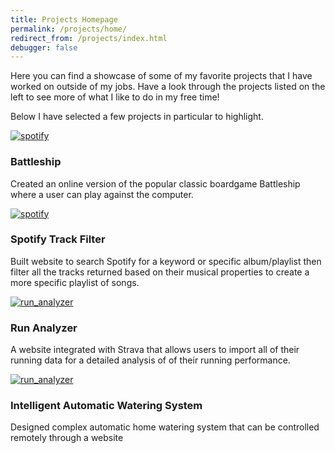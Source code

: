```yaml
---
title: Projects Homepage
permalink: /projects/home/
redirect_from: /projects/index.html
debugger: false
---
```


<p class="lead">
Here you can find a showcase of some of my favorite projects that I have worked on outside of my jobs. Have a look through the projects listed on the left to see more of what I like to do in my free time!
</p>

<p class="lead">
Below I have selected a few projects in particular to highlight.
</p>

<div class="col-lg-6">
  <div class="thumbnail">
    <div class="image">
      <a href="{{site.baseurl}}/projects/battleship"><img src="{{site.baseurl}}/assets/img/projects/battleship/Battleship (9).png" class="img-responsive" alt="spotify"></a>
    </div>
    <div class="caption">
      <h3>Battleship</h3>
      <p>Created an online version of the popular classic boardgame Battleship where a user can play against the computer.</p>
    </div>
  </div>
</div>

<div class="col-lg-6">
  <div class="thumbnail">
    <div class="image">
      <a href="{{site.baseurl}}/projects/spotify_filter"><img src="{{site.baseurl}}/assets/img/projects/spotify_filter/SpotifyFilter (1).png" class="img-responsive" alt="spotify"></a>
    </div>
    <div class="caption">
      <h3>Spotify Track Filter</h3>
      <p>Built website to search Spotify for a keyword or specific album/playlist then filter all the tracks returned based on their musical properties to create a more specific playlist of songs.</p>
    </div>
  </div>
</div>

<div class="col-lg-6">
  <div class="thumbnail">
    <div class="image">
      <a href="{{site.baseurl}}/projects/run_analyzer"><img src="{{site.baseurl}}/assets/img/projects/run_analyzer/RunAnalyzer (4).png" class="img-responsive" alt="run_analyzer"></a>
    </div>
    <div class="caption">
      <h3>Run Analyzer</h3>
      <p>A website integrated with Strava that allows users to import all of their running data for a detailed analysis of of their running performance.</p>
    </div>
  </div>
</div>

<div class="col-lg-6">
  <div class="thumbnail">
    <div class="image">
      <a href="{{site.baseurl}}/projects/watering_system"><img src="{{site.baseurl}}/assets/img/projects/watering_system/Automatic Watering System 11.jpg" class="img-responsive" alt="run_analyzer"></a>
    </div>
    <div class="caption">
      <h3>Intelligent Automatic Watering System</h3>
      <p>Designed complex automatic home watering system that can be controlled remotely through a website</p>
    </div>
  </div>
</div>
